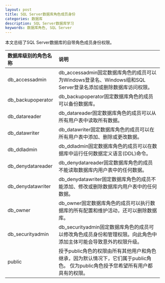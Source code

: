 ```yaml
---
layout: post
title: SQL Server数据库角色成员身份
categories: 数据库
description: SQL Server数据库学习
keywords: 数据库角色, SQL Server
---
```


本文总结了SQL Server数据库的自带角色成员身份权限。

<!--more-->

|数据库级别的角色名称|说明|
|:-----------------|:---|
|db_accessadmin|db_accessadmin固定数据库角色的成员可以为Windows登录名、Windows组和SQL Server登录名添加或删除数据库访问权限。|
|db_backupoperator|db_backupoperator固定数据库角色的成员可以备份数据库。|
|db_datareader|db_datareader固定数据库角色的成员可以从所有用户表中读取所有数据。|
|db_datawriter|db_datawriter固定数据库角色的成员可以在所有用户表中添加、删除或更改数据。|
|db_ddladmin|db_ddladmin固定数据库角色的成员可以在数据库中运行任何数据定义语言(DDL)命令。|
|db_denydatareader|db_denydatareader固定数据库角色的成员不能读取数据库内用户表中的任何数据。|
|db_denydatawriter|db_denydatawriter固定数据库角色的成员不能添加、修改或删除数据库内用户表中的任何数据。|
|db_owner|db_owner固定数据库角色的成员可以执行数据库的所有配置和维护活动，还可以删除数据库。|
|db_securityadmin|db_securityadmin固定数据库角色的成员可以修改角色成员身份和管理权限。向此角色中添加主体可能会导致意外的权限升级。|
|public|授予public角色的权限由所有其他用户和角色继承，因为默认情况下，它们属于public角色。 仅为public角色授予您希望所有用户都具有的权限。|